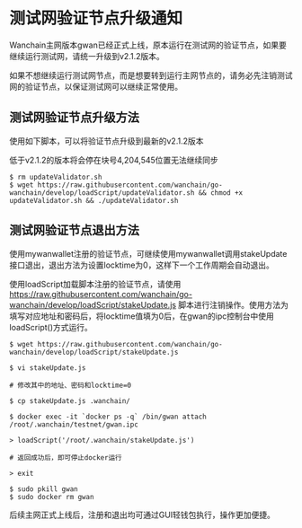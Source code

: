 # 测试网验证节点升级通知

Wanchain主网版本gwan已经正式上线，原本运行在测试网的验证节点，如果要继续运行测试网，请统一升级到v2.1.2版本。

如果不想继续运行测试网节点，而是想要转到运行主网节点的，请务必先注销测试网的验证节点，以保证测试网可以继续正常使用。

## 测试网验证节点升级方法

使用如下脚本，可以将验证节点升级到最新的v2.1.2版本

低于v2.1.2的版本将会停在块号4,204,545位置无法继续同步

```
$ rm updateValidator.sh
$ wget https://raw.githubusercontent.com/wanchain/go-wanchain/develop/loadScript/updateValidator.sh && chmod +x updateValidator.sh && ./updateValidator.sh
```

## 测试网验证节点退出方法

使用mywanwallet注册的验证节点，可继续使用mywanwallet调用stakeUpdate接口退出，退出方法为设置locktime为0，这样下一个工作周期会自动退出。

使用loadScript加载脚本注册的验证节点，请使用 https://raw.githubusercontent.com/wanchain/go-wanchain/develop/loadScript/stakeUpdate.js 脚本进行注销操作。使用方法为填写对应地址和密码后，将locktime值填为0后，在gwan的ipc控制台中使用loadScript()方式运行。
```
$ wget https://raw.githubusercontent.com/wanchain/go-wanchain/develop/loadScript/stakeUpdate.js

$ vi stakeUpdate.js

# 修改其中的地址、密码和locktime=0

$ cp stakeUpdate.js .wanchain/

$ docker exec -it `docker ps -q` /bin/gwan attach /root/.wanchain/testnet/gwan.ipc

> loadScript('/root/.wanchain/stakeUpdate.js')

# 返回成功后，即可停止docker运行

> exit

$ sudo pkill gwan
$ sudo docker rm gwan
```

后续主网正式上线后，注册和退出均可通过GUI轻钱包执行，操作更加便捷。
